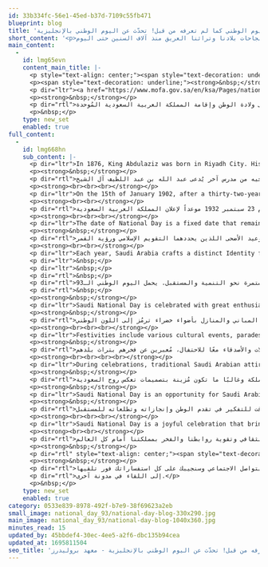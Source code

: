```yaml
---
id: 33b334fc-56e1-45ed-b37d-7109c55fb471
blueprint: blog
title: 'اليوم الوطني كما لم تعرفه من قبل! تحدّث عن اليوم الوطني بالإنجليزية'
short_content: '<p>ينتظر الجميع بشغف الاحتفال باليوم الوطني من عامٍ لآخر، في الـثالث والعشرون من سبتمبر. في هذا اليوم، نُحيي روح الوطنية في أعماقنا ونحتفل بالجهود التي بذلها حُكامنا وأجدادنا للحفاظ على المملكة العربية السعودية مُوحدة وشامخة. كما نحتفل بالحاضر المزدهر والمستقبل المشرق الذي تسعى بلادنا نحوه بخطوات ثابتة لتحقيق رؤية 2030. نعمل جميعًا بجد ونكرس جهودنا لكي نكون أبناء صالحين لوطننا ونسهم في تقدّمه. في هذا المقال، سنتحدث عن اليوم الوطني باللغة الإنجليزية لنتمكن من مناقشته مع أصدقائنا من جميع أنحاء العالم ووصف نجاحات بلادنا وتراثنا العريق منذ آلاف السنين حتى اليوم.</p>'
main_content:
  -
    id: lmg65evn
    content_main_title: |-
      <p style="text-align: center;"><span style="text-decoration: underline;"><span style="color: rgb(139, 3, 3); text-decoration: underline;"><strong><a style="color: rgb(139, 3, 3); text-decoration: underline;" href="../../../../general-english-courses">احصل على خصم أكثر من 50% في عروض اليوم الوطني</a></strong></span></span></p>
      <p><span style="text-decoration: underline;"><strong>&nbsp;</strong></span></p>
      <p dir="ltr"><a href="https://www.mofa.gov.sa/en/ksa/Pages/nationalday.aspx">Saudi National Day </a>commemorates the unification of the Kingdom of Saudi Arabia by its founder, King Abdul Aziz bin Abdul Rahman Al Saud, may Allah have mercy on him, in 1932. It symbolizes the birth of the nation and the establishment of a unified Saudi Arabia.</p>
      <p><strong>&nbsp;</strong></p>
      <p dir="rtl">نحتفل في اليوم الوطني السعودي بتوحيد المملكة العربية السعودية على يد مؤسسها الملك عبد العزيز بن عبدالرحمن آل سعود - عليه رحمه الله- في عام 1932. إنه يرمز إلى ولادة الوطن وإقامة المملكة العربية السعودية المُوحدة.</p>
      <p>&nbsp;</p>
    type: new_set
    enabled: true
full_content:
  -
    id: lmg668hn
    sub_content: |-
      <p dir="ltr">In 1876, King Abdulaziz was born in Riyadh City. His father was Imam Abdurrahman bin Faisal bin Turki bin Abdullah al Saud. He was taught by Sheikh Abdullah Al Kharji, a highly knowledgeable man from the same city. He initially studied several chapters of the Holy Quran. Afterwards, he studied the entire Quran and Islamic Theology under the guidance of another teacher named Abdullah bin Abdullatif Al Al-Sheikh.</p>
      <p><strong>&nbsp;</strong></p>
      <p dir="rtl">في عام 1876، وُلد الملك عبد العزيز في مدينة الرياض. كان والده الإمام عبد الرحمن بن فيصل بن تركي بن عبد الله آل سعود. درّسه الشيخ عبد الله الخرجي، وهو رجل ذو معرفة عالية من نفس المدينة. درس في البداية عدة أجزاء من القرآن الكريم. بعد ذلك، عزز تعليمه من خلال دراسة القرآن والفقه الإسلامي بأكمله بتوجيه من مدرس آخر يُدعى عبد الله بن عبد اللطيف آل الشيخ.</p>
      <p><strong><br><br><br></strong></p>
      <p dir="ltr">On the 15th of January 1902, after a thirty-two-year struggle, King Abdul Aziz bin Abdul Rahman Al Saud successfully recaptured the city of Riyadh, the capital of his ancestors' kingdom. This significant event marked the birth of the Kingdom of Saudi Arabia. On the 17th of Jomada Al-oula 1351, a royal decree was issued to officially unify all parts of the modern kingdom under the name of Saudi Arabia. King Abdulaziz selected September 23rd, 1932, to proclaim the Kingdom of Saudi Arabia.</p>
      <p><strong><br><br></strong></p>
      <p dir="rtl">في الخامس عشر من يناير 1902، بعد صراع دام اثنين وثلاثين عامًا، نجح الملك عبد العزيز بن عبد الرحمن آل سعود في استعادة مدينة الرياض، عاصمة مملكة أجداده. كان هذا الحدث الهام بمثابة ميلاد المملكة العربية السعودية. في السابع عشر من جمدة الأولى 1351، صدر مرسوم ملكي بتوحيد جميع أنحاء المملكة الحديثة تحت اسم المملكة العربية السعودية. اختار الملك عبد العزيز يوم 23 سبتمبر 1932 موعداً لإعلان المملكة العربية السعودية.</p>
      <p><strong><br><br><br></strong></p>
      <p dir="ltr">The date of National Day is a fixed date that remains the same every year on the 23rd of September, in contrast to Eid al-Fitr and <span style="text-decoration: underline;"><span style="color: rgb(139, 3, 3); text-decoration: underline;"><a style="color: rgb(139, 3, 3); text-decoration: underline;" href="../../../../blogs/mhadthh-thdth-btlakh-aan-ksh-aayd-aladha-ballghh-alanglyzyh">Eid al-Adha</a></span></span>, which are determined by the Islamic calendar and the sighting of the moon.</p>
      <p><strong>&nbsp;</strong></p>
      <p dir="rtl">تاريخ اليوم الوطني هو تاريخ ثابت يظل كما هو كل عام في 23 سبتمبر، على عكس عيد الفطر وعيد الأضحى اللذين يحددهما التقويم الإسلامي ورؤية القمر.</p>
      <p><strong><br><br></strong></p>
      <p dir="ltr">Each year, Saudi Arabia crafts a distinct Identity for National Day, led by <span style="text-decoration: underline;"><span style="color: rgb(139, 3, 3); text-decoration: underline;"><a style="color: rgb(139, 3, 3); text-decoration: underline;" href="https://twitter.com/Turki_alalshikh/status/1687033435615899648?ref_src=twsrc%5Etfw%7Ctwcamp%5Etweetembed%7Ctwterm%5E1687033435615899648%7Ctwgr%5E6f85c58a763dc8414c6c9e41b009e0e0d39986fb%7Ctwcon%5Es1_&amp;ref_url=https%3A%2F%2Fwww.factmagazines.com%2Fsaudi-arabia%2Fnews-saudi-arabia%2Feverything-you-need-to-know-about-saudi-national-day">Turki Al-Sheikh</a></span></span>, the Chairman of the General Entertainment Authority. This Identity is characterized by vibrant colors and serves as a testament to the rich heritage and traditions of Saudi Arabia, celebrating its historical achievements and ongoing endeavors toward development and the future. The 93rd National Day carries the slogan &ldquo;We dream and we achieve)</p>
      <p dir="ltr">&nbsp;</p>
      <p dir="ltr">&nbsp;</p>
      <p dir="rtl">&nbsp;</p>
      <p dir="rtl">في كل عام، تُنشيء المملكة العربية السعودية هوية مميزة للعيد الوطني، بقيادة تركي آل شيخ، رئيس الهيئة العامة للترفيه. تتميز هذه الهوية بألوان نابضة بالحياة وتشهد على التراث والتقاليد الغنية للمملكة العربية السعودية، احتفالاً بإنجازاتها التاريخية ومساعيها المستمرة نحو التنمية والمستقبل. يحمل اليوم الوطني الـ93&nbsp; شعاراً&nbsp; (نحلم ونحقق).</p>
      <p dir="rtl">&nbsp;</p>
      <p><strong>&nbsp;</strong></p>
      <p dir="ltr">Saudi National Day is celebrated with great enthusiasm throughout the country. The streets are adorned with Saudi flags, while buildings and houses are illuminated with green lights, representing the national color.</p>
      <p><strong>&nbsp;</strong></p>
      <p dir="rtl">يتم الاحتفال باليوم الوطني السعودي بحماسة كبيرة في جميع أنحاء المملكة. تُزين الشوارع بالأعلام السعودية، وتُضاء المباني والمنازل بأضواء خضراء ترمُز إلى اللون الوطني.</p>
      <p><strong><br><br><br></strong></p>
      <p dir="ltr">Festivities include various cultural events, parades, traditional dances such as the Ardah, and firework displays. Families and friends gather to celebrate together, expressing their pride in their country's heritage.</p>
      <p><strong>&nbsp;</strong></p>
      <p dir="rtl">تشمل الاحتفالات مختلف الفعاليات الثقافية، الاستعراضات، والرقصات التقليدية مثل العرضة، وعروض الألعاب النارية. تجتمع العائلات والأصدقاء معًا للاحتفال، مُعبرين عن فخرهم بتراث بلدهم.</p>
      <p><strong><br><br><br><br></strong></p>
      <p dir="ltr">During celebrations, traditional Saudi Arabian attire such as the thobe for men and the abaya for women is proudly worn. These garments showcase the nation's cultural identity and are often embellished with designs that reflect the spirit of Saudi Arabia.</p>
      <p><strong>&nbsp;</strong></p>
      <p dir="rtl">خلال الاحتفالات، يتم ارتداء الزي السعودي التقليدي، مثل الثوب للرجال والعباءة للنساء. تعكس هذه الملابس الهوية الثقافية للمملكة وغالبًا ما تكون مُزينة بتصميمات تعكس روح السعودية.</p>
      <p><strong>&nbsp;</strong></p>
      <p dir="ltr">Saudi National Day is an opportunity for Saudi Arabian citizens to express their love and loyalty towards their country. It is a time to reflect on the nation's progress, achievements, and aspirations for the future.</p>
      <p><strong>&nbsp;</strong></p>
      <p dir="rtl">يُعد اليوم الوطني السعودي فرصة للمواطنين السعوديين للتعبير عن حبهم وولائهم لبلدهم. إنه وقت للتفكير في تقدم الوطن وإنجازاته وتطلعاته للمستقبل.</p>
      <p><strong><br><br><br></strong></p>
      <p dir="ltr">Saudi National Day is a joyful celebration that brings the people of Saudi Arabia together in the spirit of unity and pride. It serves as a reminder of the nation's history, culture, and progress. By understanding and appreciating this important day, we can talk about our history, present, and future to diverse cultures, promoting cultural exchange, strengthening our ties and taking pride in our kingdom in front of the whole world.</p>
      <p><strong><br><br></strong></p>
      <p dir="rtl">اليوم الوطني السعودي احتفال بهيج يجمع شعب السعودية بروح الوحدة والفخر. إنه بمثابة تذكير بتاريخ الأمة وثقافتها وتقدمها. من خلال فهم وتقدير هذا اليوم المهم، يٌمكننا التحدث عن تاريخنا وحاضرنا ومستقبلنا لمختلف الثقافات الأخرى لتعزيز التبادل الثقافي وتقوية روابطنا والفخر بمملكتنا أمام كل العالم.&nbsp;</p>
      <p><strong>&nbsp;</strong></p>
      <p dir="rtl" style="text-align: center;"><span style="text-decoration: underline;"><span style="color: rgb(139, 3, 3); text-decoration: underline;"><strong><a style="color: rgb(139, 3, 3); text-decoration: underline;" href="../../../../general-english-courses">احصل على خصومات حتى 50% على دورات اللغة الإنجليزية</a></strong></span></span></p>
      <p><strong>&nbsp;</strong></p>
      <p dir="rtl">وفي النهاية، نحن سعداء بمساعدتك دوماً، شاركنا بأي استفسار لديك في التعليقات أو من خلال وسائل التواصل الاجتماعي وسنجيبك على كل استفساراتك فور تلقيها.&nbsp;</p>
      <p dir="rtl">إلى اللقاء في مدونة آخرى.</p>
      <p>&nbsp;</p>
    type: new_set
    enabled: true
category: 0533e839-8978-492f-b7e9-38f69623a2eb
small_image: national_day_93/national-day-blog-330x290.jpg
main_image: national_day_93/national-day-blog-1040x360.jpg
minutes_read: 15
updated_by: 45bbdef4-30ec-4ee5-a2f6-dbc135b94cea
updated_at: 1695811504
seo_title: 'اليوم الوطني كما لم تعرفه من قبل! تحدّث عن اليوم الوطني بالإنجليزية - معهد بروليدرز'
---
```

